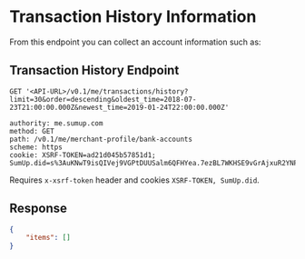 # Transaction History Information
From this endpoint you can collect an account information such as:

## Transaction History Endpoint
```HTTP
GET '<API-URL>/v0.1/me/transactions/history?limit=30&order=descending&oldest_time=2018-07-23T21:00:00.000Z&newest_time=2019-01-24T22:00:00.000Z'
```

```
authority: me.sumup.com
method: GET
path: /v0.1/me/merchant-profile/bank-accounts
scheme: https
cookie: XSRF-TOKEN=ad21d045b57851d1; SumUp.did=s%3AuKNwT9isQIVej9VGPtDUUSalm6QFHYea.7ezBL7WKHSE9vGrAjxuR2YNPHy6TQrTBEGzClMbVeLM
```

Requires `x-xsrf-token` header and cookies `XSRF-TOKEN, SumUp.did`.

## Response

```JSON
{
    "items": []
}
```
